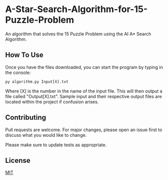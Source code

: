 # A-Star-Search-Algorithm-for-15-Puzzle-Problem

An algorithm that solves the 15 Puzzle Problem using the AI A* Search Algorithm.

## How To Use

Once you have the files downloaded, you can start the program by typing in the console:
```
py algorithm.py Input[X].txt
```
Where [X] is the number in the name of the input file. This will then output a file called "Output[X].txt".
Sample input and their respective output files are located within the project if confusion arises.


## Contributing
Pull requests are welcome. For major changes, please open an issue first to discuss what you would like to change.

Please make sure to update tests as appropriate.

## License
[MIT](https://choosealicense.com/licenses/mit/)
